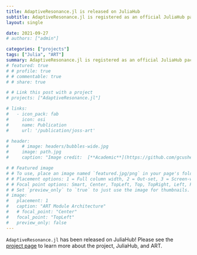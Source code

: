 ```yaml
---
title: AdaptiveResonance.jl is released on JuliaHub
subtitle: AdaptiveResonance.jl is registered as an official JuliaHub package at version 0.1.0
layout: single

date: 2021-09-27
# authors: ["admin"]

categories: ["projects"]
tags: ["Julia", "ART"]
summary: AdaptiveResonance.jl is registered as an official JuliaHub package at version 0.1.0.
# featured: true
# # profile: true
# # commentable: true
# # share: true

# # Link this post with a project
# projects: ["AdaptiveResonance.jl"]

# links:
#   - icon_pack: fab
#     icon: osi
#     name: Publication
#     url: '/publication/joss-art'

# header:
#     # image: headers/bubbles-wide.jpg
#     image: path.jpg
#     caption: "Image credit:  [**Academic**](https://github.com/gcushen/hugo-academic/)"

# # Featured image
# # To use, place an image named `featured.jpg/png` in your page's folder.
# # Placement options: 1 = Full column width, 2 = Out-set, 3 = Screen-width
# # Focal point options: Smart, Center, TopLeft, Top, TopRight, Left, Right, BottomLeft, Bottom, BottomRight
# # Set `preview_only` to `true` to just use the image for thumbnails.
# image:
#   placement: 1
#   caption: "ART Module Architecture"
#   # focal_point: "Center"
#   focal_point: "TopLeft"
#   preview_only: false
---
```


`AdaptiveResonance.jl` has been released on JuliaHub!
Please see the [project page](/project/adaptiveresonance) to learn more about the project, JuliaHub, and ART.

